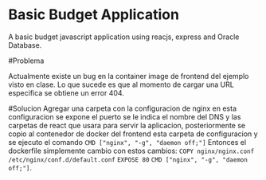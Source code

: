 # Basic Budget Application
A basic budget javascript application using reacjs, express and Oracle Database.

#Problema 

Actualmente existe un bug en la container image de frontend del ejemplo visto en clase. Lo que sucede es que al momento de cargar una URL especifica se obtiene un error 404. 

#Solucion
Agregar una carpeta con la configuracion de nginx en esta configuracion se expone el puerto se le indica el nombre del DNS y las carpetas de react que usara para servir la aplicacion, posteriormente se copio al contenedor de docker del frontend esta carpeta de configuracion y se ejecuto el comando 
`CMD ["nginx", "-g", "daemon off;"]`
Entonces el dockerfile simplemente cambio con estos cambios:
`COPY nginx/nginx.conf /etc/nginx/conf.d/default.conf`
`EXPOSE 80`
`CMD ["nginx", "-g", "daemon off;"]`.